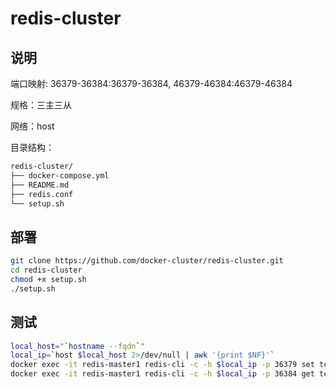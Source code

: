 # redis-cluster

## 说明

端口映射: 36379-36384:36379-36384, 46379-46384:46379-46384

规格：三主三从

网络：host

目录结构：

``` bash
redis-cluster/
├── docker-compose.yml
├── README.md
├── redis.conf
└── setup.sh
```

## 部署

``` bash
git clone https://github.com/docker-cluster/redis-cluster.git
cd redis-cluster
chmod +x setup.sh
./setup.sh
```

## 测试

``` bash
local_host="`hostname --fqdn`"
local_ip=`host $local_host 2>/dev/null | awk '{print $NF}'`
docker exec -it redis-master1 redis-cli -c -h $local_ip -p 36379 set test hello
docker exec -it redis-master1 redis-cli -c -h $local_ip -p 36384 get test
```



